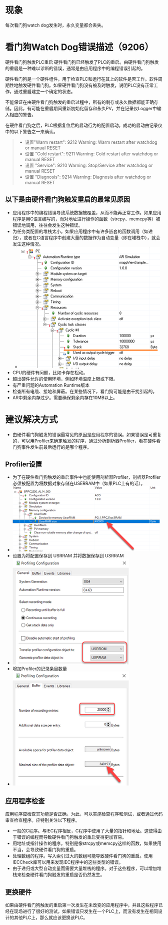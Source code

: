 # 现象
每次看门狗watch dog发生时，永久变量都会丢失。

# 看门狗Watch Dog错误描述（9206） 
硬件看门狗触发PLC重启
硬件看门狗已经触发了PLC的重启。由硬件看门狗触发的重启是一种难以诊断的错误，通常是由应用程序中的编程错误引起的。

硬件看门狗是一个硬件组件，用于检查PLC和运行在其上的软件是否工作。软件周期性地触发硬件看门狗。如果硬件看门狗没有被及时触发，说明PLC没有正常工作，通过重启建立一个确定的状态。

不能保证在由硬件看门狗触发的重启过程中，所有的剩存或永久数据都能正确存储。因此，有可能在重启期间重新初始化留存和永久PV，并在记录仪Logger中输入相应的警告。

在硬件看门狗之后，PLC根据复位后的启动行为的配置启动。成功的启动由记录仪中的以下警告之一来确认。 
> -   设置"Warm restart": 9212 Warning: Warm restart after watchdog or manual RESET
> -   设置 "Cold restart": 9211 Warning: Cold restart after watchdog or manual RESET
> -   设置 "Service": 9210 Warning: Stop/Service after watchdog or manual RESET
> -   设置 "Diagnosis": 9214 Warning: Diagnosis after watchdog or manual RESET

## 以下是由硬件看门狗触发重启的最常见原因
- 应用程序中的编程错误导致系统数据被覆盖，从而不能再正常工作。如果应用程序是用C语言编写的，而对地址进行操作的函数（strcpy、memcpy等）被错误地调用，往往会发生这种错误。
- 为任务类配置的堆栈太小。如果应用程序中有许多嵌套的函数调用（如递归），或者在C语言程序中创建大量的数据作为自动变量（即在堆栈中），就会发生这种情况。
    - ![](FILES/9206/image-20221208163258960.png)
- CPU的硬件有问题，比如卡存在松动。
- 超出硬件允许的使用环境，例如环境温度上限或下限。
- 有严重问题的Automation Runtime版本
- 检查所有电缆、接地和屏蔽。在某些情况下，看门狗可能是由干扰引起的。
- AR中剩余内存过少。需要确保剩余内存在10MB以上。

# 建议解决方式
- 由硬件看门狗触发的错误最常见的原因是应用程序的错误。如果错误是可重复的，可以用Profiler来确定触发的程序，通过分析剖析器Profiler，看在硬件看门狗事件发生前最后运行的是哪个程序。
## Profiler设置
- 为了在硬件看门狗触发的重启事件中也能使用剖析器Profiler，剖析器Profiler必须被配置为将数据对象存储在USERRAM中（如果PLC上有的话）。
- ![](FILES/9206/image-20221208162352384.png)
- 设置为将配置保存到 USRRAM 并将数据保存到 USRRAM
- ![](FILES/9206/image-20221208162730509.png)
- 增加Profiler的记录条目数量
- ![](FILES/9206/image-20221208162750667.png)
## 应用程序检查
应用程序应检查其功能是否正确。为此，可以实施检查程序和测试，或者通过代码审查检查程序。应特别关注以下程序。
- 一般的C程序。与IEC程序相反，C程序中使用了大量的指针和地址。这使得由于错误的编程而导致硬件看门狗触发的重启变得更加容易。
- 用地址或指针操作的程序。特别是像strcpy或memcpy这样的函数，如果使用不当，会导致硬件看门狗的重启。
- 处理数组的程序。写入索引过大的数组可能导致硬件看门狗的重启。使用IECCheck库可以用来发现IEC程序中的这些类型的错误。
- 由于递归或大型自动变量而需要大量堆栈的程序。对于这些程序，可以增加堆栈来检查硬件看门狗触发的重启是否仍然发生。

## 更换硬件
如果由硬件看门狗触发的重启第一次发生在未改变的应用程序中，并且这些程序已经在现场进行了很好的测试，如果错误只发生在一个PLC上，而没有发生在相同设计的其他PLC上，那么就应该更换该PLC。



